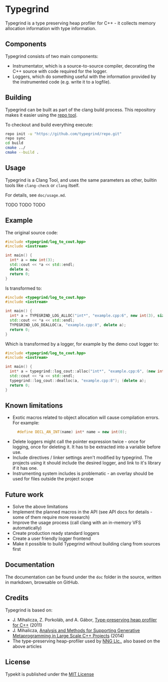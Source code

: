 Typegrind
===

Typegrind is a type preserving heap profiler for C++ - it collects memory allocation information with type information.

Components
---

Typegrind consists of two main components:

* Instrumentator, which is a source-to-source compiler, decorating the C++ source with code required for the logger.
* Loggers, which do something useful with the information provided by the instrumented code (e.g. write it to a logfile).

Building
---

Typegrind can be built as part of the clang build process. This repository makes it easier using the [repo tool](https://source.android.com/source/using-repo.html).

To checkout and build everything execute:

```bash
repo init -u "https://github.com/typegrind/repo.git"
repo sync
cd build
cmake ../
cmake --build .
```

Usage
---


Typegrind is a Clang Tool, and uses the same parameters as other, builtin tools like `clang-check` or `clang` itself.

For details, see `doc/usage.md`.

TODO TODO TODO



Example
---

The original source code:

```cpp
#include <typegrind/log_to_cout.hpp>
#include <iostream>

int main() {
  int* a = new int(3);
  std::cout << *a << std::endl;
  delete a;
  return 0;
}
```

Is transformed to:

```cpp
#include <typegrind/log_to_cout.hpp>
#include <iostream>

int main() {
  int* a = TYPEGRIND_LOG_ALLOC("int*", "example.cpp:6", new int(3), sizeof(int));
  std::cout << *a << std::endl;
  TYPEGRIND_LOG_DEALLOC(a, "example.cpp:8", delete a);
  return 0;
}
```

Which is transformed by a logger, for example by the demo cout logger to:

```cpp
#include <typegrind/log_to_cout.hpp>
#include <iostream>

int main() {
  int* a = typegrind::log_cout::alloc("int*", "example.cpp:6", (new int(3)), sizeof(int));
  std::cout << *a << std::endl;
  typegrind::log_cout::dealloc(a, "example.cpp:8"); (delete a);
  return 0;
}
```

Known limitations
---

 * Exotic macros related to object allocation will cause compilation errors. For example:
   ```cpp
     #define DECL_AN_INT(name) int* name = new int(0);
   ```
 * Delete loggers might call the pointer expression twice - once for logging, once for deleting it. It has to be extracted into a variable before use.
 * Include directives / linker settings aren't modified by typegrind. The projects using it should include the desired logger, and link to it's library if it has one.
 * Instrumenting system includes is problematic - an overlay should be used for files outside the project scope


Future work
---

 * Solve the above limitations
 * Implement the planned macros in the API (see API docs for details - some of them require more research)
 * Improve the usage process (call clang with an in-memory VFS automatically)
 * Create production ready standard loggers
 * Create a user friendly logger frontend
 * Make it possible to build Typegrind without building clang from sources first


Documentation
---

The documentation can be found under the `doc` folder in the source, written in markdown, browsable on GitHub.


Credits
---

Typegrind is based on:
 * J. Mihalicza, Z. Porkoláb, and A. Gábor, [Type-preserving heap profiler for C++](http://dx.doi.org/10.1109/ICSM.2011.6080813) (2011)
 * J. Mihalicza, [Analysis and Methods for Supporting Generative Metaprogramming in Large Scale C++ Projects](http://www.tnkcs.inf.elte.hu/vedes/Mihalicza_Jozsef_Ertekezes.pdf) (2014)
 * The type-preserving heap-profiler used by [NNG Llc.](http://nng.com/en/), also based on the above articles

License
---

Typekit is published under the 
[MIT License](https://opensource.org/licenses/MIT)

